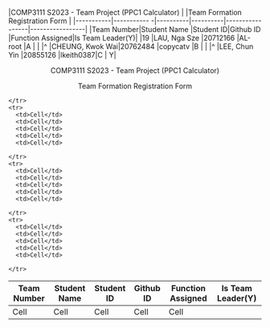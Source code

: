 |COMP3111 S2023 - Team Project (PPC1 Calculator)                                       |
|Team Formation Registration Form                                                      |
|-----------|-----------    -|----------|----------|-----------------|-----------------|
|Team Number|Student Name    |Student ID|Github ID |Function Assigned|Is Team Leader(Y)|
|19         |LAU, Nga Sze    |20712166  |AL-root   |A                |                 |
|^          |CHEUNG, Kwok Wai|20762484  |copycatv  |B                |                 |
|^          |LEE, Chun Yin   |20855126  |lkeith0387|C                |                Y|





<p align="center"> COMP3111 S2023 - Team Project (PPC1 Calculator) </p>
<p align="center"> Team Formation Registration Form </p>

<table>
  <thead>
    <tr>
      <th>Team Number</th>
      <th>Student Name</th>
      <th>Student ID</th>
      <th>Github ID</th>
      <th>Function Assigned</th>
      <th>Is Team Leader(Y)</th>
    </tr>
  </thead>
  <tbody>
    <tr>
      <td>Cell</td>
      <td>Cell</td>
      <td>Cell</td>
      <td>Cell</td>
      <td>Cell</td>
     
    </tr>
    <tr>
      <td>Cell</td>
      <td>Cell</td>
      <td>Cell</td>
      <td>Cell</td>
      <td>Cell</td>
 
    </tr>
    <tr>
      <td>Cell</td>
      <td>Cell</td>
      <td>Cell</td>
      <td>Cell</td>
      <td>Cell</td>
 
    </tr>
    <tr>
      <td>Cell</td>
      <td>Cell</td>
      <td>Cell</td>
      <td>Cell</td>
      <td>Cell</td>
  
    </tr>
  </tbody>
</table>

